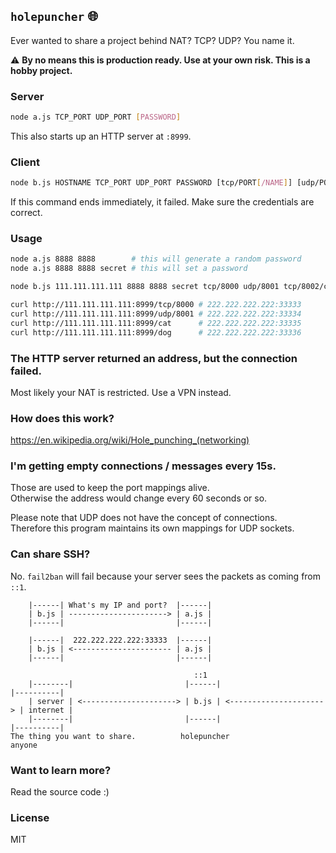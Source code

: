 ## `holepuncher` 🌐

Ever wanted to share a project behind NAT? TCP? UDP? You name it.

⚠️ **By no means this is production ready. Use at your own risk. This is a hobby project.**

### Server

```bash
node a.js TCP_PORT UDP_PORT [PASSWORD]
```

This also starts up an HTTP server at `:8999`.

### Client

```bash
node b.js HOSTNAME TCP_PORT UDP_PORT PASSWORD [tcp/PORT[/NAME]] [udp/PORT[/NAME]]
```

If this command ends immediately, it failed. Make sure the credentials are correct.

### Usage

```bash
node a.js 8888 8888        # this will generate a random password
node a.js 8888 8888 secret # this will set a password

node b.js 111.111.111.111 8888 8888 secret tcp/8000 udp/8001 tcp/8002/cat udp/8003/dog

curl http://111.111.111.111:8999/tcp/8000 # 222.222.222.222:33333
curl http://111.111.111.111:8999/udp/8001 # 222.222.222.222:33334
curl http://111.111.111.111:8999/cat      # 222.222.222.222:33335
curl http://111.111.111.111:8999/dog      # 222.222.222.222:33336
```

### The HTTP server returned an address, but the connection failed.

Most likely your NAT is restricted. Use a VPN instead.

### How does this work?

https://en.wikipedia.org/wiki/Hole_punching_(networking)

### I'm getting empty connections / messages every 15s.

Those are used to keep the port mappings alive.\
Otherwise the address would change every 60 seconds or so.

Please note that UDP does not have the concept of connections.\
Therefore this program maintains its own mappings for UDP sockets.

### Can share SSH?

No. `fail2ban` will fail because your server sees the packets as coming from `::1`.

```
    |------| What's my IP and port?  |------|
    | b.js | ----------------------> | a.js |
    |------|                         |------|

    |------|  222.222.222.222:33333  |------|
    | b.js | <---------------------- | a.js |
    |------|                         |------|

                                         ::1
    |--------|                         |------|                         |----------|
    | server | <---------------------> | b.js | <---------------------> | internet |
    |--------|                         |------|                         |----------|
The thing you want to share.          holepuncher                          anyone
```

### Want to learn more?

Read the source code :)

### License

MIT
